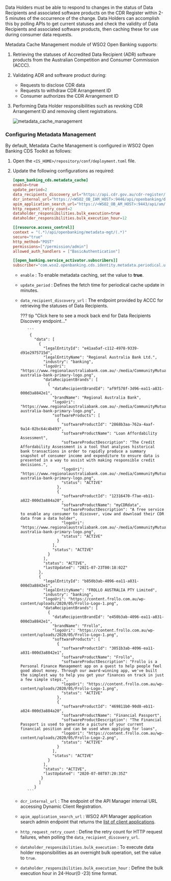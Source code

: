 Data Holders must be able to respond to changes in the status of Data Recipients and associated software products on the 
CDR Register within 2-5 minutes of the occurrence of the change. Data Holders can accomplish this by polling APIs to 
get current statuses and check the validity of Data Recipients and associated software products, then caching these for
use during consumer data requests.

Metadata Cache Management module of WSO2 Open Banking supports:

1. Retrieving the statuses of Accredited Data Recipient (ADR) software products from the Australian Competition and
   Consumer Commission (ACCC).

2. Validating ADR and software product during:

    - Requests to disclose CDR data
    - Requests to withdraw CDR Arrangement ID
    - Consumer authorizes the CDR Arrangement ID

3. Performing Data Holder responsibilities such as revoking CDR Arrangement ID and removing client registrations.

    ![metadata_cache_management](../assets/img/learn/metadata-cache/metadata-cache-mgt.png)

### Configuring Metadata Management

By default, Metadata Cache Management is configured in WSO2 Open Banking CDS Toolkit as follows:

1. Open  the `<IS_HOME>/repository/conf/deployment.toml` file.
2. Update the following configurations as required:

    ``` toml
    [open_banking_cds.metadata_cache]
    enable=true
    update_period=2
    data_recipients_discovery_url="https://api.cdr.gov.au/cdr-register/v1/banking/data-recipients"
    dcr_internal_url="https://<WSO2_OB_IAM_HOST>:9446/api/openbanking/dynamic-client-registration/register"
    apim_application_search_url="https://<WSO2_OB_AM_HOST>:9443/api/am/admin/v2/applications"
    http_request_retry_count=2
    dataholder_responsibilities.bulk_execution=true
    dataholder_responsibilities.bulk_execution_hour=12
    ```

    ``` toml
    [[resource.access_control]]
    context = "(.*)/api/openbanking/metadata-mgt/(.*)"
    secure="true"
    http_method="POST"
    permissions=["/permission/admin"]
    allowed_auth_handlers = ["BasicAuthentication"]
   
    [[open_banking.service_activator.subscribers]]
    subscriber="com.wso2.openbanking.cds.identity.metadata.periodical.updater.internal.MetadataScheduledTaskObserver
    ```

    - `enable` : To enable metadata caching, set the value to **true**.
    - `update_period` : Defines the fetch time for periodical cache update in minutes.
    - `data_recipient_discovery_url` :  The endpoint provided by ACCC for retrieving the statuses of Data Recipients.

        ??? tip "Click here to see a mock back end for Data Recipients Discovery endpoint..."

             ```
              {
                "data": [
                  {
                    "legalEntityId": "e41aa5af-c112-4978-9339-d91e2975715d",
                    "legalEntityName": "Regional Australia Bank Ltd.",
                    "industry": "banking",
                    "logoUri": "https://www.regionalaustraliabank.com.au/-/media/CommunityMutual/Images/Logo/regional-australia-bank-primary-logo.png",
                    "dataRecipientBrands": [
                      {
                        "dataRecipientBrandId": "af9f578f-3d96-ea11-a831-000d3a8842e1",
                        "brandName": "Regional Australia Bank",
                        "logoUri": "https://www.regionalaustraliabank.com.au/-/media/CommunityMutual/Images/Logo/regional-australia-bank-primary-logo.png",
                        "softwareProducts": [
                          {
                            "softwareProductId": "2868b3aa-762a-4aaf-9a14-02bc64c4b493",
                            "softwareProductName": "Loan Affordability Assessment",
                            "softwareProductDescription": "The Credit Affordability Assessment is a tool that analyses historical bank transactions in order to rapidly produce a summary snapshot of consumer income and expenditure to ensure data is presented in a way to assist with making responsible credit decisions.",
                            "logoUri": "https://www.regionalaustraliabank.com.au/-/media/CommunityMutual/Images/Logo/regional-australia-bank-primary-logo.png",
                            "status": "ACTIVE"
                          },
                          {
                            "softwareProductId": "12316470-f7ae-eb11-a822-000d3a884a20",
                            "softwareProductName": "myCDRdata",
                            "softwareProductDescription": "A free service to enable any consumer to discover, view and download their CDR data from a data holder",
                            "logoUri": "https://www.regionalaustraliabank.com.au/-/media/CommunityMutual/Images/Logo/regional-australia-bank-primary-logo.png",
                            "status": "ACTIVE"
                          }
                        ],
                        "status": "ACTIVE"
                      }
                    ],
                    "status": "ACTIVE",
                    "lastUpdated": "2021-07-23T00:18:02Z"
                  },
                  {
                    "legalEntityId": "b850b3ab-4096-ea11-a831-000d3a8842e1",
                    "legalEntityName": "FROLLO AUSTRALIA PTY Limited",
                    "industry": "banking",
                    "logoUri": "https://content.frollo.com.au/wp-content/uploads/2020/05/Frollo-Logo-1.png",
                    "dataRecipientBrands": [
                      {
                        "dataRecipientBrandId": "e450b3ab-4096-ea11-a831-000d3a8842e1",
                        "brandName": "Frollo",
                        "logoUri": "https://content.frollo.com.au/wp-content/uploads/2020/05/Frollo-Logo-1.png",
                        "softwareProducts": [
                          {
                            "softwareProductId": "3051b3ab-4096-ea11-a831-000d3a8842e1",
                            "softwareProductName": "Frollo",
                            "softwareProductDescription": "Frollo is a Personal Finance Management app on a quest to help people feel good about money. Through our award-winning app, we've built the simplest way to help you get your finances on track in just a few simple steps.",
                            "logoUri": "https://content.frollo.com.au/wp-content/uploads/2020/05/Frollo-Logo-1.png",
                            "status": "ACTIVE"
                          },
                          {
                            "softwareProductId": "469811b0-90d8-eb11-a824-000d3a884a20",
                            "softwareProductName": "Financial Passport",
                            "softwareProductDescription": "The Financial Passport is used to generate a picture of your current financial position and can be used when applying for loans",
                            "logoUri": "https://content.frollo.com.au/wp-content/uploads/2020/05/Frollo-Logo-2.png",
                            "status": "ACTIVE"
                          }
                        ],
                        "status": "ACTIVE"
                      }
                    ],
                    "status": "ACTIVE",
                    "lastUpdated": "2020-07-08T07:20:35Z"
                   }
                  ]
                }
             ```
    
    - `dcr_internal_url` : The endpoint of the API Manager internal URL accessing Dynamic Client Registration. 
    - `apim_application_search_url` : WSO2 API Manager application search admin endpoint that returns the
[list of client applications](https://apim.docs.wso2.com/en/latest/reference/product-apis/admin-apis/admin-v2/admin-v2/#tag/Applications/paths/~1applications/get).
    - `http_request_retry_count` : Define the retry count for HTTP request failures, when polling the `data_recipient_discovery_url`.
    - `dataholder_responsibilities.bulk_execution` : To execute data holder responsibilities as an overnight bulk operation, set the value to `true`.
    - `dataholder_responsibilities.bulk_execution_hour` :  Define the bulk execution hour in 24-Hour(0 -23) time format.
